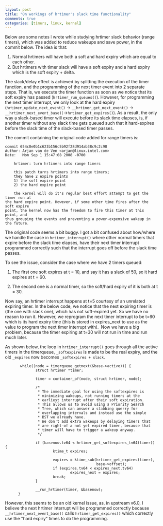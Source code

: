 ```yaml
---
layout: post
title: "On workings of hrtimer's slack time functionality"
comments: true
categories: [timers, linux, kernel]
---
```

Below are some notes I wrote while studying hrtimer slack behavior (range
timers), which was added to reduce wakeups and save power, in the commit below.
The idea is that:
1. Normal hrtimers will have both a soft and hard expiry which are equal to each other.
2. But hrtimers with timer slack will have a soft expiry and a hard expiry which is the soft expiry + delta.

The slack/delay effect is achieved by splitting the execution of the timer
function, and the programming of the next timer event into 2 separate steps.
That is, we execute the timer function as soon as we notice that its soft
expiry has passed (`hrtimer_run_queues()`). However, for programming the next
timer interrupt, we only look at the hard expiry (`hrtimer_update_next_event()`
-> `__hrtimer_get_next_event()` ->
`__hrtimer_next_event_base()`->`hrtimer_get_expires()`). As a result, the only
way a slack-based timer will execute before its slack time elapses, is, if
another timer without any slack time gets queued such that it hard-expires
before the slack time of the slack-based timer passes.

The commit containing the original code added for range timers is:
```
commit 654c8e0b1c623b156c5b92f28d914ab38c9c2c90
Author: Arjan van de Ven <arjan@linux.intel.com>
Date:   Mon Sep 1 15:47:08 2008 -0700

    hrtimer: turn hrtimers into range timers
   
    this patch turns hrtimers into range timers;
    they have 2 expire points
    1) the soft expire point
    2) the hard expire point
   
    the kernel will do it's regular best effort attempt to get the timer run at
the hard expire point. However, if some other time fires after the soft expire
point, the kernel now has the freedom to fire this timer at this point, and
thus grouping the events and preventing a power-expensive wakeup in the future.
```
The original code seems a bit buggy. I got a bit confused about how/where we
handle the case in `hrtimer_interrupt()` where other normal timers that expire
before the slack time elapses, have their next timer interrupt programmed
correctly such that the interrupt goes off before the slack time passes.

To see the issue, consider the case where we have 2 timers queued:

1. The first one soft expires at t = 10, and say it has a slack of 50, so it hard expires at t = 60.

2. The second one is a normal timer, so the soft/hard expiry of it is both at t = 30.

Now say, an hrtimer interrupt happens at t=5 courtesy of an unrelated expiring
timer. In the below code, we notice that the next expiring timer is (the one
with slack one), which has not soft-expired yet. So we have no reason to run
it. However, we reprogram the next timer interrupt to be t=60 which is its hard
expiry time (this is stored in expires_next to use as the value to program the
next timer interrupt with).  Now we have a big problem, because the timer
expiring at t=30 will not run in time and run much later.

As shown below, the loop in `hrtimer_interrupt()` goes through all the active
timers in the timerqueue, `_softexpires` is made to be the real expiry, and the
old `_expires` now becomes `_softexpires + slack`.
```
       while((node = timerqueue_getnext(&base->active))) {
              struct hrtimer *timer;

              timer = container_of(node, struct hrtimer, node);

              /*
               * The immediate goal for using the softexpires is
               * minimizing wakeups, not running timers at the
               * earliest interrupt after their soft expiration.
               * This allows us to avoid using a Priority Search
               * Tree, which can answer a stabbing querry for
               * overlapping intervals and instead use the simple
               * BST we already have.
               * We don't add extra wakeups by delaying timers that
               * are right-of a not yet expired timer, because that
               * timer will have to trigger a wakeup anyway.
               */

              if (basenow.tv64 < hrtimer_get_softexpires_tv64(timer)) {
                      ktime_t expires;

                      expires = ktime_sub(hrtimer_get_expires(timer),
                                          base->offset);
                      if (expires.tv64 < expires_next.tv64)
                              expires_next = expires;
                      break;
              }

              __run_hrtimer(timer, &basenow);
      }
```
However, this seems to be an old kernel issue, as, in upstream v6.0, I believe
the next hrtimer interrupt will be programmed correctly because
`__hrtimer_next_event_base()` calls `hrtimer_get_expires()` which correctly use
the "hard expiry" times to do the programming.
